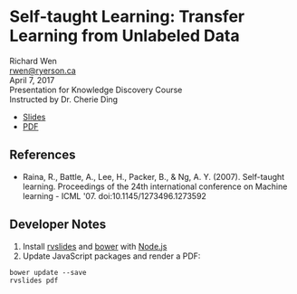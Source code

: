 # Self-taught Learning: Transfer Learning from Unlabeled Data

Richard Wen  
rwen@ryerson.ca      
April 7, 2017  
Presentation for Knowledge Discovery Course  
Instructed by Dr. Cherie Ding  

- [Slides](https://rrwen.github.io/slides-kd-stlearn)
- [PDF](https://github.com/rrwen/slides-kd-stlearn/blob/master/pdf/index.pdf)

## References

- Raina, R., Battle, A., Lee, H., Packer, B., & Ng, A. Y. (2007). Self-taught learning. Proceedings of the 24th international conference on Machine learning - ICML '07. doi:10.1145/1273496.1273592

## Developer Notes

1. Install [rvslides](https://www.npmjs.com/package/rvslides) and [bower](https://www.npmjs.com/package/bower) with [Node.js](https://nodejs.org/en/)
2. Update JavaScript packages and render a PDF:

```
bower update --save
rvslides pdf
```
